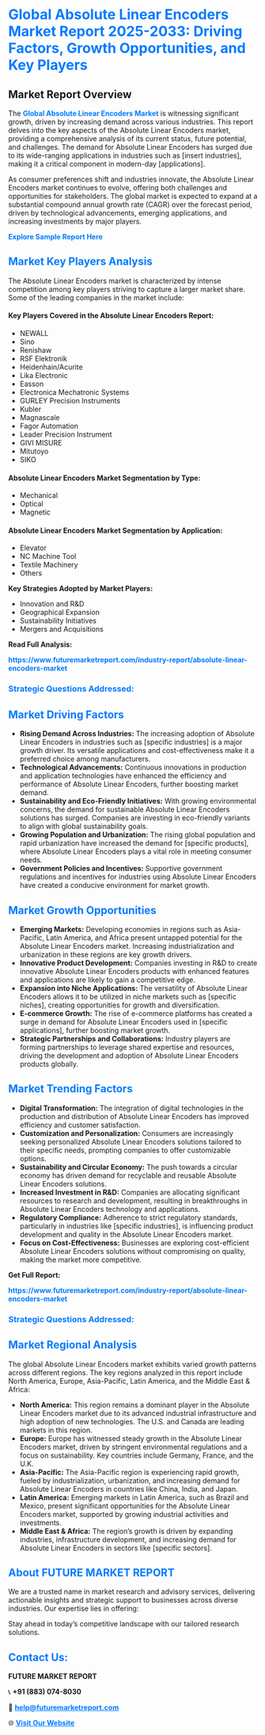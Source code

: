 <h1 style="color: #007BFF;">Global Absolute Linear Encoders Market Report 2025-2033: Driving Factors, Growth Opportunities, and Key Players</h1>

<section id="overview">
<h2>Market Report Overview</h2>
<p>The <a href="https://www.futuremarketreport.com/industry-report/absolute-linear-encoders-market" style="color: #007BFF; text-decoration: none;"><strong>Global Absolute Linear Encoders Market</strong></a> is witnessing significant growth, driven by increasing demand across various industries. This report delves into the key aspects of the Absolute Linear Encoders market, providing a comprehensive analysis of its current status, future potential, and challenges. The demand for Absolute Linear Encoders has surged due to its wide-ranging applications in industries such as [insert industries], making it a critical component in modern-day [applications].</p>
<p>As consumer preferences shift and industries innovate, the Absolute Linear Encoders market continues to evolve, offering both challenges and opportunities for stakeholders. The global market is expected to expand at a substantial compound annual growth rate (CAGR) over the forecast period, driven by technological advancements, emerging applications, and increasing investments by major players.</p>
</section>

<section id="overview">
<p><a href="https://www.futuremarketreport.com/request-sample/reportId=76319" style="color: #007BFF; text-decoration: none;"><strong>Explore Sample Report Here</strong></a></p>
</section>

<section id="key-players">
<h2 style="color: #007BFF;">Market Key Players Analysis</h2>
<p>The Absolute Linear Encoders market is characterized by intense competition among key players striving to capture a larger market share. Some of the leading companies in the market include:</p>
<h4>Key Players Covered in the Absolute Linear Encoders Report:</h4>
<ul><li>NEWALL</li><li>Sino</li><li>Renishaw</li><li>RSF Elektronik</li><li>Heidenhain/Acurite</li><li>Lika Electronic</li><li>Easson</li><li>Electronica Mechatronic Systems</li><li>GURLEY Precision Instruments</li><li>Kubler</li><li>Magnascale</li><li>Fagor Automation</li><li>Leader Precision Instrument</li><li>GIVI MISURE</li><li>Mitutoyo</li><li>SIKO</li></ul>
<h4>Absolute Linear Encoders Market Segmentation by Type:</h4>
<ul><li>Mechanical</li><li>Optical</li><li>Magnetic</li></ul>

<h4>Absolute Linear Encoders Market Segmentation by Application:</h4>
<ul><li>Elevator</li><li>NC Machine Tool</li><li>Textile Machinery</li><li>Others</li></ul>
<p><strong>Key Strategies Adopted by Market Players:</strong></p>
<ul>
<li>Innovation and R&D</li>
<li>Geographical Expansion</li>
<li>Sustainability Initiatives</li>
<li>Mergers and Acquisitions</li>
</ul>
</section>

<section>
<p><strong>Read Full Analysis: </strong></p><a href="https://www.futuremarketreport.com/industry-report/absolute-linear-encoders-market" style="color: #007BFF; text-decoration: none;"><strong>https://www.futuremarketreport.com/industry-report/absolute-linear-encoders-market</strong></a>
<h3 style="color: #007BFF;">Strategic Questions Addressed:</h3>
</section>

<section id="driving-factors">
<h2 style="color: #007BFF;">Market Driving Factors</h2>
<ul>
<li><strong>Rising Demand Across Industries:</strong> The increasing adoption of Absolute Linear Encoders in industries such as [specific industries] is a major growth driver. Its versatile applications and cost-effectiveness make it a preferred choice among manufacturers.</li>
<li><strong>Technological Advancements:</strong> Continuous innovations in production and application technologies have enhanced the efficiency and performance of Absolute Linear Encoders, further boosting market demand.</li>
<li><strong>Sustainability and Eco-Friendly Initiatives:</strong> With growing environmental concerns, the demand for sustainable Absolute Linear Encoders solutions has surged. Companies are investing in eco-friendly variants to align with global sustainability goals.</li>
<li><strong>Growing Population and Urbanization:</strong> The rising global population and rapid urbanization have increased the demand for [specific products], where Absolute Linear Encoders plays a vital role in meeting consumer needs.</li>
<li><strong>Government Policies and Incentives:</strong> Supportive government regulations and incentives for industries using Absolute Linear Encoders have created a conducive environment for market growth.</li>
</ul>
</section>

<section id="growth-opportunities">
<h2 style="color: #007BFF;">Market Growth Opportunities</h2>
<ul>
<li><strong>Emerging Markets:</strong> Developing economies in regions such as Asia-Pacific, Latin America, and Africa present untapped potential for the Absolute Linear Encoders market. Increasing industrialization and urbanization in these regions are key growth drivers.</li>
<li><strong>Innovative Product Development:</strong> Companies investing in R&D to create innovative Absolute Linear Encoders products with enhanced features and applications are likely to gain a competitive edge.</li>
<li><strong>Expansion into Niche Applications:</strong> The versatility of Absolute Linear Encoders allows it to be utilized in niche markets such as [specific niches], creating opportunities for growth and diversification.</li>
<li><strong>E-commerce Growth:</strong> The rise of e-commerce platforms has created a surge in demand for Absolute Linear Encoders used in [specific applications], further boosting market growth.</li>
<li><strong>Strategic Partnerships and Collaborations:</strong> Industry players are forming partnerships to leverage shared expertise and resources, driving the development and adoption of Absolute Linear Encoders products globally.</li>
</ul>
</section>

<section id="trending-factors">
<h2 style="color: #007BFF;">Market Trending Factors</h2>
<ul>
<li><strong>Digital Transformation:</strong> The integration of digital technologies in the production and distribution of Absolute Linear Encoders has improved efficiency and customer satisfaction.</li>
<li><strong>Customization and Personalization:</strong> Consumers are increasingly seeking personalized Absolute Linear Encoders solutions tailored to their specific needs, prompting companies to offer customizable options.</li>
<li><strong>Sustainability and Circular Economy:</strong> The push towards a circular economy has driven demand for recyclable and reusable Absolute Linear Encoders solutions.</li>
<li><strong>Increased Investment in R&D:</strong> Companies are allocating significant resources to research and development, resulting in breakthroughs in Absolute Linear Encoders technology and applications.</li>
<li><strong>Regulatory Compliance:</strong> Adherence to strict regulatory standards, particularly in industries like [specific industries], is influencing product development and quality in the Absolute Linear Encoders market.</li>
<li><strong>Focus on Cost-Effectiveness:</strong> Businesses are exploring cost-efficient Absolute Linear Encoders solutions without compromising on quality, making the market more competitive.</li>
</ul>
</section>

<section>
<p><strong>Get Full Report: </strong></p><a href="https://www.futuremarketreport.com/industry-report/absolute-linear-encoders-market" style="color: #007BFF; text-decoration: none;"><strong>https://www.futuremarketreport.com/industry-report/absolute-linear-encoders-market</strong></a>
<h3 style="color: #007BFF;">Strategic Questions Addressed:</h3>
</section>


<section id="regional-analysis">
<h2 style="color: #007BFF;">Market Regional Analysis</h2>
<p>The global Absolute Linear Encoders market exhibits varied growth patterns across different regions. The key regions analyzed in this report include North America, Europe, Asia-Pacific, Latin America, and the Middle East & Africa:</p>
<ul>
<li><strong>North America:</strong> This region remains a dominant player in the Absolute Linear Encoders market due to its advanced industrial infrastructure and high adoption of new technologies. The U.S. and Canada are leading markets in this region.</li>
<li><strong>Europe:</strong> Europe has witnessed steady growth in the Absolute Linear Encoders market, driven by stringent environmental regulations and a focus on sustainability. Key countries include Germany, France, and the U.K.</li>
<li><strong>Asia-Pacific:</strong> The Asia-Pacific region is experiencing rapid growth, fueled by industrialization, urbanization, and increasing demand for Absolute Linear Encoders in countries like China, India, and Japan.</li>
<li><strong>Latin America:</strong> Emerging markets in Latin America, such as Brazil and Mexico, present significant opportunities for the Absolute Linear Encoders market, supported by growing industrial activities and investments.</li>
<li><strong>Middle East & Africa:</strong> The region’s growth is driven by expanding industries, infrastructure development, and increasing demand for Absolute Linear Encoders in sectors like [specific sectors].</li>
</ul>
</section>

<footer>
<h2 style="color: #007BFF;">About FUTURE MARKET REPORT</h2>
<p>We are a trusted name in market research and advisory services, delivering actionable insights and strategic support to businesses across diverse industries. Our expertise lies in offering:</p>

<p>Stay ahead in today’s competitive landscape with our tailored research solutions.</p>

<h2 style="color: #007BFF;">Contact Us:</h2>
<p><strong>FUTURE MARKET REPORT</strong></p>
<p>📞 <strong>+91 (883) 074-8030</strong></p>
<p>📧 <strong><a href="mailto:help@futuremarketreport.com" style="color: #007BFF;">help@futuremarketreport.com</a></strong></p>
<p>🌐 <strong><a href="https://www.futuremarketreport.com/" style="color: #007BFF;">Visit Our Website</a></strong></p>
</footer>